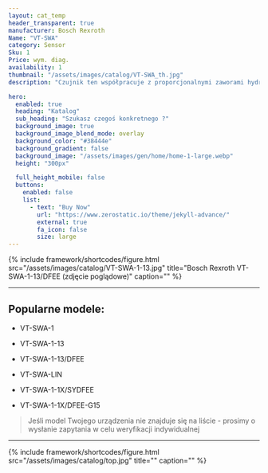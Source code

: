 ```yaml
---
layout: cat_temp
header_transparent: true
manufacturer: Bosch Rexroth
Name: "VT-SWA"
category: Sensor
Sku: 1
Price: wym. diag.
availability: 1
thumbnail: "/assets/images/catalog/VT-SWA_th.jpg"
description: "Czujnik ten współpracuje z proporcjonalnymi zaworami hydraulicznymi firmy BOSCH - REXROTH i jest często stosowany w starszego typu wtryskarkach firmy ENGEL."

hero:
  enabled: true
  heading: "Katalog"
  sub_heading: "Szukasz czegoś konkretnego ?"
  background_image: true
  background_image_blend_mode: overlay
  background_color: "#38444e"
  background_gradient: false
  background_image: "/assets/images/gen/home/home-1-large.webp"
  height: "300px"

  full_height_mobile: false
  buttons:
    enabled: false
    list:
      - text: "Buy Now"
        url: "https://www.zerostatic.io/theme/jekyll-advance/"
        external: true
        fa_icon: false
        size: large
---
```

{% include framework/shortcodes/figure.html src="/assets/images/catalog/VT-SWA-1-13.jpg" title="Bosch Rexroth VT-SWA-1-13/DFEE (zdjęcie poglądowe)" caption="" %}



---

Popularne modele:
---

- VT-SWA-1

- VT-SWA-1-13

- VT-SWA-1-13/DFEE

- VT-SWA-LIN

- VT-SWA-1-1X/SYDFEE

- VT-SWA-1-1X/DFEE-G15

>Jeśli model Twojego urządzenia nie znajduje się na liście - prosimy o wysłanie zapytania w celu weryfikacji indywidualnej

---
{% include framework/shortcodes/figure.html src="/assets/images/catalog/top.jpg" title="" caption="" %}



